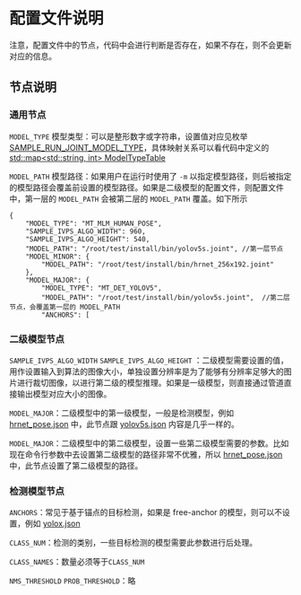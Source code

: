 # 配置文件说明
注意，配置文件中的节点，代码中会进行判断是否存在，如果不存在，则不会更新对应的信息。
## 节点说明
### 通用节点
```MODEL_TYPE``` 模型类型：可以是整形数字或字符串，设置值对应见枚举 [SAMPLE_RUN_JOINT_MODEL_TYPE](examples/sample_run_joint/sample_run_joint_post_process.h)，具体映射关系可以看代码中定义的 [std::map<std::string, int> ModelTypeTable](../examples/sample_run_joint/sample_run_joint_post_process.cpp)

```MODEL_PATH``` 模型路径：如果用户在运行时使用了 ```-m``` 以指定模型路径，则后被指定的模型路径会覆盖前设置的模型路径。如果是二级模型的配置文件，则配置文件中，第一层的 ```MODEL_PATH``` 会被第二层的 ```MODEL_PATH``` 覆盖。如下所示
```shell
{
    "MODEL_TYPE": "MT_MLM_HUMAN_POSE",
    "SAMPLE_IVPS_ALGO_WIDTH": 960,
    "SAMPLE_IVPS_ALGO_HEIGHT": 540,
    "MODEL_PATH": "/root/test/install/bin/yolov5s.joint", //第一层节点
    "MODEL_MINOR": {
        "MODEL_PATH": "/root/test/install/bin/hrnet_256x192.joint"
    },
    "MODEL_MAJOR": {
        "MODEL_TYPE": "MT_DET_YOLOV5",
        "MODEL_PATH": "/root/test/install/bin/yolov5s.joint",  //第二层节点，会覆盖第一层的 MODEL_PATH
        "ANCHORS": [
```
### 二级模型节点
```SAMPLE_IVPS_ALGO_WIDTH``` ```SAMPLE_IVPS_ALGO_HEIGHT``` ：二级模型需要设置的值，用作设置输入到算法的图像大小，单独设置分辨率是为了能够有分辨率足够大的图片进行裁切图像，以进行第二级的模型推理。如果是一级模型，则直接通过管道直接输出模型对应大小的图像。

```MODEL_MAJOR```：二级模型中的第一级模型，一般是检测模型，例如 [hrnet_pose.json](../examples/sample_run_joint/config/hrnet_pose.json) 中，此节点跟 [yolov5s.json](../examples/sample_run_joint/config/yolov5s.json) 内容是几乎一样的。

```MODEL_MAJOR```：二级模型中的第二级模型，设置一些第二级模型需要的参数。比如现在命令行参数中去设置第二级模型的路径非常不优雅，所以 [hrnet_pose.json](../examples/sample_run_joint/config/hrnet_pose.json) 中，此节点设置了第二级模型的路径。

### 检测模型节点
```ANCHORS```：常见于基于锚点的目标检测，如果是 free-anchor 的模型，则可以不设置，例如 [yolox.json](../examples/sample_run_joint/config/yolox.json)

```CLASS_NUM```：检测的类别，一些目标检测的模型需要此参数进行后处理。

```CLASS_NAMES```：数量必须等于```CLASS_NUM```

```NMS_THRESHOLD``` ```PROB_THRESHOLD```：略